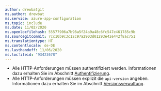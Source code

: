 ```yaml
---
author: drewbatgit
ms.author: drewbat
ms.service: azure-app-configuration
ms.topic: include
ms.date: 11/02/2020
ms.openlocfilehash: 55577906a7b98a5f24a9a48c6fc547e461785c9b
ms.sourcegitcommit: 7cc10b9c3c12c97a2903d01293e42e442f8ac751
ms.translationtype: HT
ms.contentlocale: de-DE
ms.lasthandoff: 11/06/2020
ms.locfileid: "93423678"
---
```

- Alle HTTP-Anforderungen müssen authentifiziert werden. Informationen dazu erhalten Sie im Abschnitt [Authentifizierung](../articles/azure-app-configuration/rest-api-authentication-index.md).
- Alle HTTP-Anforderungen müssen explizit die `api-version` angeben. Informationen dazu erhalten Sie im Abschnitt [Versionsverwaltung](../articles/azure-app-configuration/rest-api-versioning.md).